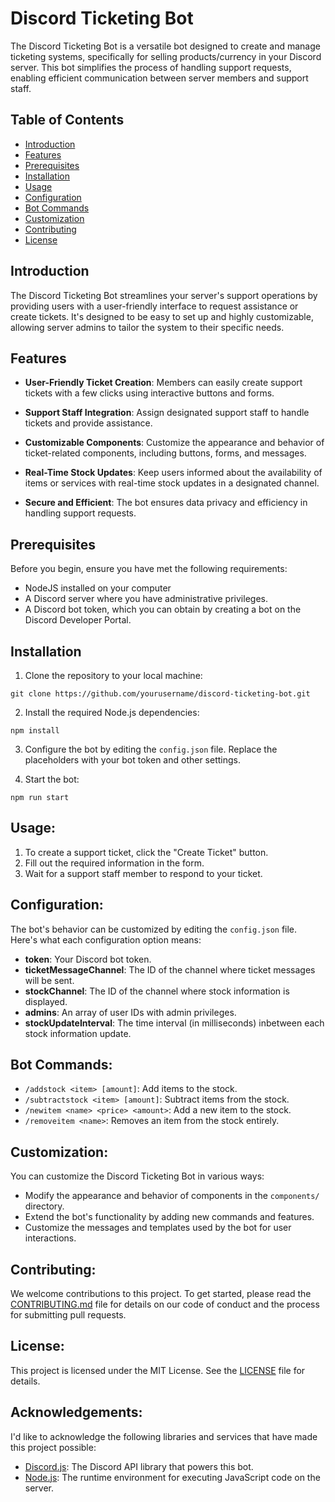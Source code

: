 # Discord Ticketing Bot

The Discord Ticketing Bot is a versatile bot designed to create and manage ticketing systems, specifically for selling products/currency in your Discord server. This bot simplifies the process of handling support requests, enabling efficient communication between server members and support staff.


## Table of Contents
- [Introduction](#introduction)
- [Features](#features)
- [Prerequisites](#prerequisites)
- [Installation](#installation)
- [Usage](#usage)
- [Configuration](#configuration)
- [Bot Commands](#bot-commands)
- [Customization](#customization)
- [Contributing](#contributing)
- [License](#license)

## Introduction

The Discord Ticketing Bot streamlines your server's support operations by providing users with a user-friendly interface to request assistance or create tickets. It's designed to be easy to set up and highly customizable, allowing server admins to tailor the system to their specific needs.

## Features

- **User-Friendly Ticket Creation**: Members can easily create support tickets with a few clicks using interactive buttons and forms.

- **Support Staff Integration**: Assign designated support staff to handle tickets and provide assistance.

- **Customizable Components**: Customize the appearance and behavior of ticket-related components, including buttons, forms, and messages.

- **Real-Time Stock Updates**: Keep users informed about the availability of items or services with real-time stock updates in a designated channel.

- **Secure and Efficient**: The bot ensures data privacy and efficiency in handling support requests.

## Prerequisites

Before you begin, ensure you have met the following requirements:

- NodeJS installed on your computer
- A Discord server where you have administrative privileges.
- A Discord bot token, which you can obtain by creating a bot on the Discord Developer Portal.

## Installation

1. Clone the repository to your local machine:
```
git clone https://github.com/yourusername/discord-ticketing-bot.git
```

2. Install the required Node.js dependencies:
```
npm install
```

3. Configure the bot by editing the `config.json` file. Replace the placeholders with your bot token and other settings.

4. Start the bot:
```
npm run start
```

## Usage:

1. To create a support ticket, click the "Create Ticket" button.
2. Fill out the required information in the form.
3. Wait for a support staff member to respond to your ticket.

## Configuration:

The bot's behavior can be customized by editing the `config.json` file. Here's what each configuration option means:

- **token**: Your Discord bot token.
- **ticketMessageChannel**: The ID of the channel where ticket messages will be sent.
- **stockChannel**: The ID of the channel where stock information is displayed.
- **admins**: An array of user IDs with admin privileges.
- **stockUpdateInterval**: The time interval (in milliseconds) inbetween each stock information update.

## Bot Commands:

- `/addstock <item> [amount]`: Add items to the stock.
- `/subtractstock <item> [amount]`: Subtract items from the stock.
- `/newitem <name> <price> <amount>`: Add a new item to the stock.
- `/removeitem <name>`: Removes an item from the stock entirely.

## Customization:

You can customize the Discord Ticketing Bot in various ways:

- Modify the appearance and behavior of components in the `components/` directory.
- Extend the bot's functionality by adding new commands and features.
- Customize the messages and templates used by the bot for user interactions.

## Contributing:

We welcome contributions to this project. To get started, please read the [CONTRIBUTING.md](CONTRIBUTING.md) file for details on our code of conduct and the process for submitting pull requests.

## License:

This project is licensed under the MIT License. See the [LICENSE](LICENSE) file for details.

## Acknowledgements:

I'd like to acknowledge the following libraries and services that have made this project possible:

- [Discord.js](https://discord.js.org/): The Discord API library that powers this bot.
- [Node.js](https://nodejs.org/): The runtime environment for executing JavaScript code on the server.
